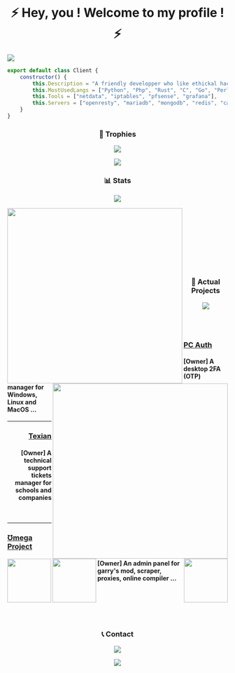 <h1 align="center">⚡️ Hey, you ! Welcome to my profile ! ⚡️</h1>

<img src="https://user-images.githubusercontent.com/69421356/175442177-0f05ce78-31a5-44db-a7e3-603f7e96050a.png">

```javascript
export default class Client {
    constructor() {
        this.Description = "A friendly developper who like ethickal hacking",
        this.MostUsedLangs = ["Python", "Php", "Rust", "C", "Go", "Perl", "NodeJS"],
        this.Tools = ["netdata", "iptables", "pfsense", "grafana"],
        this.Servers = ["openresty", "mariadb", "mongodb", "redis", "caddy"]
    }
}
```

<h3 align="center">🥇 Trophies</h3>
<p align="center">
    <img src="https://user-images.githubusercontent.com/69421356/224833055-b11660f1-60f8-4211-9bee-4527e9259cd1.png">
</p>
<p align="center">
    <img src="https://github-profile-trophy.vercel.app/?username=Inplex-sys&theme=dracula&margin-w=10&margin-h=15&column=10">
</p>

<h3 align="center">📊 Stats</h3>
<p align="center">
    <img src="https://user-images.githubusercontent.com/69421356/224833055-b11660f1-60f8-4211-9bee-4527e9259cd1.png">
</p>
<div float="center">
    <img align="left" width="400" src="https://github-readme-stats.vercel.app/api?username=Inplex-sys&amp;theme=dracula&amp;show_icons=true&hide_border=true&stroke=0000&background=0D1117&ring=60D9FA&fire=60D9FA&currStreakLabel=60D9FA">
    <img align="right" width="400" src="https://github-readme-streak-stats.herokuapp.com/?user=Inplex-sys&theme=dracula&hide_border=true&stroke=0000&background=0D1117&ring=60D9FA&fire=60D9FA&currStreakLabel=60D9FA">
</div>

<br><br>
<br><br>
<br><br>
<br><br>

<h3 align="center">📌 Actual Projects</h3>
<p align="center">
    <img src="https://user-images.githubusercontent.com/69421356/224833055-b11660f1-60f8-4211-9bee-4527e9259cd1.png">
</p>

<div>
    <br><br>
    <p>
        <img width="100" align="left" src="https://github.com/Inplex-sys/inplex-sys/assets/69421356/ea1480ef-dc05-486e-8324-ce5b6ba14692">
    <h3><a href="https://github.com/Inplex-sys/pc-auth">PC Auth</a></h3>
    <h4>[Owner] A desktop 2FA (OTP) manager for Windows, Linux and MacOS ...</h4>
    </p>
    <hr>
    <p>
        <img width="100" align="right" src="https://user-images.githubusercontent.com/69421356/192012425-de6148a1-e004-4349-a28e-6351f5de86c6.png">
        <h3 align="right"><a href="#">Texian</a></h3>
        <h4 align="right">[Owner] A technical support tickets manager for schools and companies</h4>
    </p>
    <br>
    <hr>
    <p>
        <img width="100" align="left" src="https://user-images.githubusercontent.com/69421356/132992532-cab4ec4e-d08c-48cb-89be-b43791ead1bc.png">
        <h3><a href="https://omega-project.xyz/">Ʊmega Project</a></h3>
        <h4>[Owner] An admin panel for garry's mod, scraper, proxies, online compiler ...</h4>
    </p>
</div>

<br><br>
<br><br>

<h3 align="center">📞 Contact</h3>
<p align="center">
    <img src="https://user-images.githubusercontent.com/69421356/224833055-b11660f1-60f8-4211-9bee-4527e9259cd1.png">
</p>
<p align="center">
    <img align="center" src="https://lanyard-profile-readme.vercel.app/api/261174591177621504">
</p>
